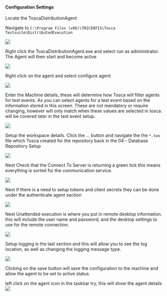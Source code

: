 
#### Configuration Settings

Locate the ToscaDistributionAgent

Navigate to ```C:\Program Files (x86)\TRICENTIS\Tosca Testsuite\DistributedExecution```

![](dex-exe.png)

Right click the ToscaDistributionAgent.exe and select run as administrator. The Agent will then start and become active

![](dex-agent-active.png)

Right click on the agent and select configure agent

![](dex-right-click-menu.png)

Enter the Machine details, these will determine how Tosca will filter agents for test events. As you can select agents for a test event based on the information stored in this screen. These are not mandatory or require changing, however will only match when these values are selected in tosca. will be covered later in the test event setup.

![](dex-config-machine.png)

Setup the workspace details. Click the ... button and navigate the the `*.tws` file which Tosca created for the repository back in the 04 - Database Repository Setup

![](dex-config-workspace.png)

Next Check that the Connect To Server is returning a green tick this means everything is sorted for the communication service.

![](dex-config-communication.png)

Next if there is a need to setup tokens and client secrets they can be done under the authenticate agent section

![](dex-config-authenticate.png)

Next Unattended execution is where you put in remote desktop information. this will include the user name and password, and the desktop settings to use for the remote connection.

![](dex-unattended-exec.png)

Setup logging is the last section and this will allow you to see the log location, as well as changing the logging message type.

![](dex-config-logging.png)

Clicking on the save button will save the configuration to the machine and allow the agent to be set to active status.

left click on the agent icon in the taskbar try, this will show the agent details
![](dex-active-status.png)